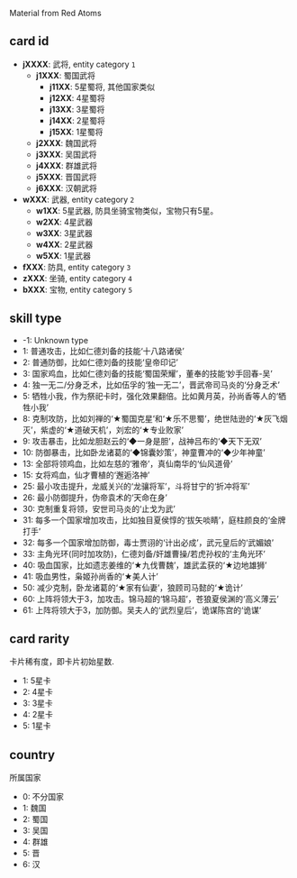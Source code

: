Material from Red Atoms

## card id
- **jXXXX**: 武将, entity category `1`
  - **j1XXX**: 蜀国武将
    - **j11XX**: 5星蜀将, 其他国家类似
    - **j12XX**: 4星蜀将
    - **j13XX**: 3星蜀将
    - **j14XX**: 2星蜀将
    - **j15XX**: 1星蜀将
  - **j2XXX**: 魏国武将
  - **j3XXX**: 吴国武将
  - **j4XXX**: 群雄武将
  - **j5XXX**: 晋国武将
  - **j6XXX**: 汉朝武将
- **wXXX**: 武器, entity category `2`
  - **w1XX**: 5星武器, 防具坐骑宝物类似，宝物只有5星。
  - **w2XX**: 4星武器
  - **w3XX**: 3星武器
  - **w4XX**: 2星武器
  - **w5XX**: 1星武器
- **fXXX**: 防具, entity category `3`
- **zXXX**: 坐骑, entity category `4`
- **bXXX**: 宝物, entity category `5`

## skill type
- -1: Unknown type
- 1: 普通攻击，比如仁德刘备的技能‘十八路诸侯’
- 2: 普通防御，比如仁德刘备的技能‘皇帝印记’
- 3: 国家鸡血，比如仁德刘备的技能‘蜀国荣耀’，董奉的技能‘妙手回春-吴’
- 4: 独一无二/分身乏术，比如伍孚的‘独一无二’，晋武帝司马炎的‘分身乏术’
- 5: 牺牲小我，作为祭祀卡时，强化效果翻倍。比如黄月英，孙尚香等人的‘牺牲小我’
- 8: 克制攻防，比如刘禅的‘★蜀国克星’和‘★乐不思蜀’，绝世陆逊的‘★灰飞烟灭’，紫虚的‘★道破天机’，刘宏的‘★专业败家’
- 9: 攻击暴击，比如龙胆赵云的‘◆一身是胆’，战神吕布的‘◆天下无双’
- 10: 防御暴击，比如卧龙诸葛的‘◆锦囊妙策’，神童曹冲的‘◆少年神童’
- 13: 全部将领鸡血，比如左慈的‘雅帝’，真仙南华的‘仙风道骨’
- 15: 女将鸡血，仙才曹植的‘邂逅洛神’
- 25: 最小攻击提升，龙威关兴的‘龙骧将军’，斗将甘宁的‘折冲将军’
- 26: 最小防御提升，伪帝袁术的‘天命在身’
- 30: 克制重复将领，安世司马炎的‘止戈为武’
- 31: 每多一个国家增加攻击，比如独目夏侯惇的‘拔矢啖睛’，庭柱颜良的‘金牌打手’
- 32: 每多一个国家增加防御，毒士贾诩的‘计出必成’，武元皇后的‘武媚娘’
- 33: 主角光环(同时加攻防)，仁德刘备/奸雄曹操/若虎孙权的‘主角光环’
- 40: 吸血国家，比如遗志姜维的‘★九伐曹魏’，雄武孟获的‘★边地雄狮’
- 41: 吸血男性，枭姬孙尚香的‘★美人计’
- 50: 减少克制，卧龙诸葛的‘★家有仙妻’，狼顾司马懿的‘★诡计’
- 60: 上阵将领大于3，加攻击。锦马超的‘锦马超’，苍狼夏侯渊的‘高义薄云’
- 61: 上阵将领大于3，加防御。吴夫人的‘武烈皇后’，诡谋陈宫的‘诡谋’


## card rarity
卡片稀有度，即卡片初始星数.
- 1: 5星卡
- 2: 4星卡
- 3: 3星卡
- 4: 2星卡
- 5: 1星卡

## country
所属国家
- 0: 不分国家
- 1: 魏国
- 2: 蜀国
- 3: 吴国
- 4: 群雄
- 5: 晋
- 6: 汉



